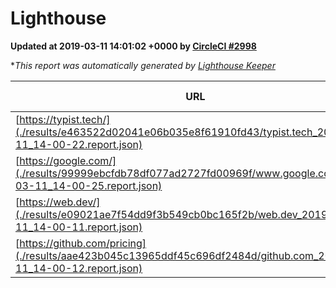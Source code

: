 
# Lighthouse

**Updated at 2019-03-11 14:01:02 +0000 by [CircleCI #2998](https://circleci.com/gh/ItinerisLtd/lighthouse-keeper-example/2998)**

**This report was automatically generated by [Lighthouse Keeper](https://github.com/itinerisltd/lighthouse-keeper)*

| URL | Performance | Accessibility | Best Practices | SEO | PWA | Updated At |
| --- | --- | --- | --- | --- | --- | --- |
| [https://typist.tech/](./results/e463522d02041e06b035e8f61910fd43/typist.tech_2019-03-11_14-00-22.report.json) | 1 |  |  |  |  | 2019-03-11T14:00:22.757Z |
| [https://google.com/](./results/99999ebcfdb78df077ad2727fd00969f/www.google.com_2019-03-11_14-00-25.report.json) | 0.95 | 0.71 | 0.93 | 0.82 | 0.58 | 2019-03-11T14:00:25.365Z |
| [https://web.dev/](./results/e09021ae7f54dd9f3b549cb0bc165f2b/web.dev_2019-03-11_14-00-11.report.json) | 0.97 | 0.93 | 1 | 0.87 | 1 | 2019-03-11T14:00:11.338Z |
| [https://github.com/pricing](./results/aae423b045c13965ddf45c696df2484d/github.com_2019-03-11_14-00-12.report.json) | 0.77 | 0.89 | 0.93 | 0.91 | 0.58 | 2019-03-11T14:00:12.381Z |
